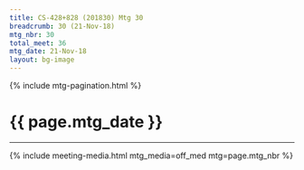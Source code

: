 ```yaml
---
title: CS-428+828 (201830) Mtg 30
breadcrumb: 30 (21-Nov-18)
mtg_nbr: 30
total_meet: 36
mtg_date: 21-Nov-18
layout: bg-image
---
```

{% include mtg-pagination.html %}
<h1 class="text-center">{{ page.mtg_date }}</h1>
<hr />
{% include meeting-media.html mtg_media=off_med mtg=page.mtg_nbr %}
